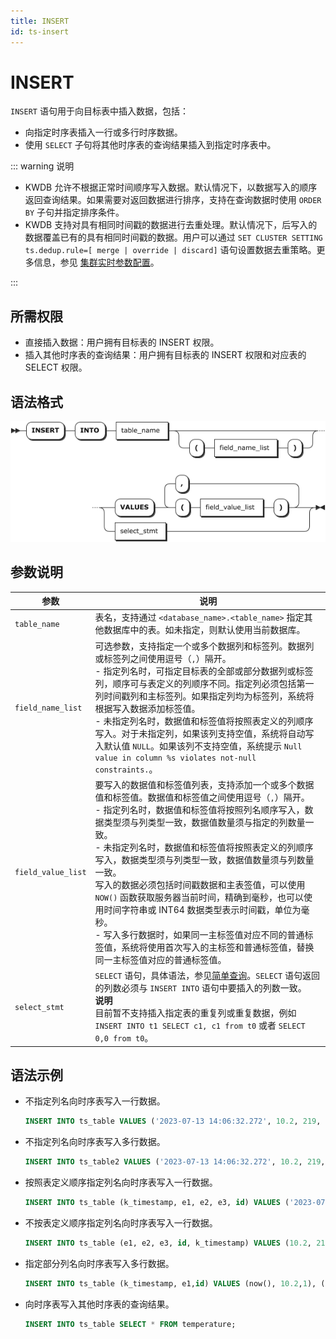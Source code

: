 ```yaml
---
title: INSERT
id: ts-insert
---
```


# INSERT

`INSERT` 语句用于向目标表中插入数据，包括：

- 向指定时序表插入一行或多行时序数据。
- 使用 `SELECT` 子句将其他时序表的查询结果插入到指定时序表中。

::: warning 说明

- KWDB 允许不根据正常时间顺序写入数据。默认情况下，以数据写入的顺序返回查询结果。如果需要对返回数据进行排序，支持在查询数据时使用 `ORDER BY` 子句并指定排序条件。
- KWDB 支持对具有相同时间戳的数据进行去重处理。默认情况下，后写入的数据覆盖已有的具有相同时间戳的数据。用户可以通过 `SET CLUSTER SETTING ts.dedup.rule=[ merge | override | discard]` 语句设置数据去重策略。更多信息，参见 [集群实时参数配置](../../../db-operation/cluster-settings-config.md#实时参数)。

:::

## 所需权限

- 直接插入数据：用户拥有目标表的 INSERT 权限。
- 插入其他时序表的查询结果：用户拥有目标表的 INSERT 权限和对应表的 SELECT 权限。

## 语法格式

![](../../../static/sql-reference/WWY8bhUEooGoN1xs6hqcKXrYnDd.png)

## 参数说明

| 参数 | 说明 |
| --- | --- |
| `table_name` | 表名，支持通过 `<database_name>.<table_name>` 指定其他数据库中的表。如未指定，则默认使用当前数据库。|
| `field_name_list` | 可选参数，支持指定一个或多个数据列和标签列。数据列或标签列之间使用逗号（`,`）隔开。<br > - 指定列名时，可指定目标表的全部或部分数据列或标签列，顺序可与表定义的列顺序不同。指定列必须包括第一列时间戳列和主标签列。如果指定列均为标签列，系统将根据写入数据添加标签值。<br > - 未指定列名时，数据值和标签值将按照表定义的列顺序写入。对于未指定列，如果该列支持空值，系统将自动写入默认值 `NULL`。如果该列不支持空值，系统提示 `Null value in column %s violates not-null constraints.`。 |
| `field_value_list` | 要写入的数据值和标签值列表，支持添加一个或多个数据值和标签值。数据值和标签值之间使用逗号（`,`）隔开。<br > - 指定列名时，数据值和标签值将按照列名顺序写入，数据类型须与列类型一致，数据值数量须与指定的列数量一致。<br > - 未指定列名时，数据值和标签值将按照表定义的列顺序写入，数据类型须与列类型一致，数据值数量须与列数量一致。<br > 写入的数据必须包括时间戳数据和主表签值，可以使用 `NOW()` 函数获取服务器当前时间，精确到毫秒，也可以使用时间字符串或 INT64 数据类型表示时间戳，单位为毫秒。<br > - 写入多行数据时，如果同一主标签值对应不同的普通标签值，系统将使用首次写入的主标签和普通标签值，替换同一主标签值对应的普通标签值。 |
| `select_stmt` | `SELECT` 语句，具体语法，参见[简单查询](../ts-db/ts-select.md)。`SELECT` 语句返回的列数必须与 `INSERT INTO` 语句中要插入的列数一致。<br > **说明** <br > 目前暂不支持插入指定表的重复列或重复数据，例如 `INSERT INTO t1 SELECT c1, c1 from t0` 或者 `SELECT 0,0 from t0`。 |

## 语法示例

- 不指定列名向时序表写入一行数据。

    ```sql
    INSERT INTO ts_table VALUES ('2023-07-13 14:06:32.272', 10.2, 219, 0.32, 1,1);
    ```

- 不指定列名向时序表写入多行数据。

    ```sql
    INSERT INTO ts_table2 VALUES ('2023-07-13 14:06:32.272', 10.2, 219, 0.32,1,1), ('2023-07-13 14:06:32.272', 10.15, 217, 0.33,2,0);
    ```

- 按照表定义顺序指定列名向时序表写入一行数据。

    ```sql
    INSERT INTO ts_table (k_timestamp, e1, e2, e3, id) VALUES ('2023-07-13 14:06:32.272', 10.2, 219, 0.32, 1);
    ```

- 不按表定义顺序指定列名向时序表写入一行数据。

    ```sql
    INSERT INTO ts_table (e1, e2, e3, id, k_timestamp) VALUES (10.2, 219, 0.32, 1,'2023-07-13 14:06:32.272');
    ```

- 指定部分列名向时序表写入多行数据。

    ```sql
    INSERT INTO ts_table (k_timestamp, e1,id) VALUES (now(), 10.2,1), ('2023-07-13 14:06:32.272', 10.15,2), (1681972496619, 10.4,3);
    ```

- 向时序表写入其他时序表的查询结果。

    ```sql
    INSERT INTO ts_table SELECT * FROM temperature;
    ```
